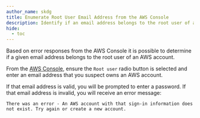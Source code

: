 ```yaml
---
author_name: skdg
title: Enumerate Root User Email Address from the AWS Console
description: Identify if an email address belongs to the root user of an AWS account.
hide:
  - toc
---
```


Based on error responses from the AWS Console it is possible to determine if a given email address belongs to the root user of an AWS account.

From the [AWS Console](https://console.aws.amazon.com/), ensure the `Root user` radio button is selected and enter an email address that you suspect owns an AWS account. 

If that email address is valid, you will be prompted to enter a password. If that email address is invalid, you will receive an error message:

```
There was an error - An AWS account with that sign-in information does not exist. Try again or create a new account.
```

